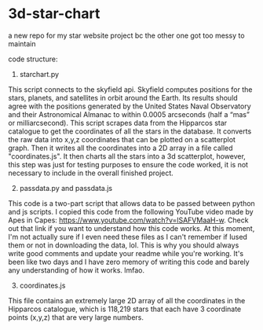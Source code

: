 # 3d-star-chart
a new repo for my star website project bc the other one got too messy to maintain

code structure:

1. starchart.py

This script connects to the skyfield api. Skyfield computes positions for the stars, planets, and satellites in orbit around the Earth. Its results should agree with the positions generated by the United States Naval Observatory and their Astronomical Almanac to within 0.0005 arcseconds (half a “mas” or milliarcsecond). This script scrapes data from the Hipparcos star catalogue to get the coordinates of all the stars in the database.
It converts the raw data into x,y,z coordinates that can be plotted on a scatterplot graph. Then it writes all the coordinates into a 2D array in a file called "coordinates.js". It then charts all the stars into a 3d scatterplot, however, this step was just for testing purposes to ensure the code worked, it is not necessary to include in the overall finished project.

2. passdata.py and passdata.js

This code is a two-part script that allows data to be passed between python and js scripts.
I copied this code from the following YouTube video made by Apes in Capes: https://www.youtube.com/watch?v=lSAFVMaaH-w. Check out that link if you want to understand how this code works. At this moment,  I'm not actually sure if I even need these files as I can't remember if Iused them or not in downloading the data, lol. This is why you should always write good comments and update your readme while you're working. It's been like two days and I have zero memory of writing this code and barely any understanding of how it works. lmfao.

3. coordinates.js

This file contains an extremely large 2D array of all the coordinates in the Hipparcos catalogue, which is 118,219 stars that each have 3 coordinate points (x,y,z) that are very large numbers.

